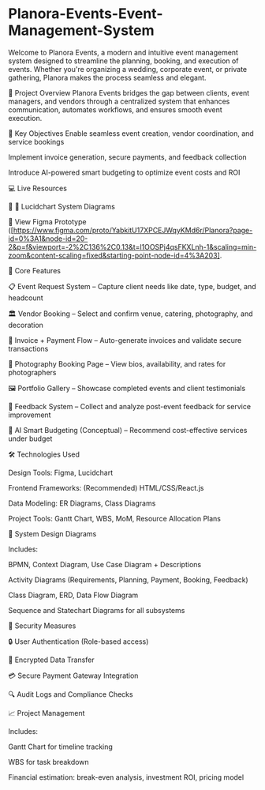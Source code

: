 # Planora-Events-Event-Management-System
Welcome to Planora Events, a modern and intuitive event management system designed to streamline the planning, booking, and execution of events. Whether you're organizing a wedding, corporate event, or private gathering, Planora makes the process seamless and elegant.


📌 Project Overview
Planora Events bridges the gap between clients, event managers, and vendors through a centralized system that enhances communication, automates workflows, and ensures smooth event execution.


🎯 Key Objectives
Enable seamless event creation, vendor coordination, and service bookings

Implement invoice generation, secure payments, and feedback collection

Introduce AI-powered smart budgeting to optimize event costs and ROI


💻 Live Resources

🔗 📐 Lucidchart System Diagrams

🎯 View Figma Prototype ([https://www.figma.com/proto/YabkitU17XPCEJWqyKMd6r/Planora?page-id=0%3A1&node-id=20-2&p=f&viewport=-2%2C136%2C0.13&t=l1OOSPj4qsFKXLnh-1&scaling=min-zoom&content-scaling=fixed&starting-point-node-id=4%3A203].


🧩 Core Features

📋 Event Request System – Capture client needs like date, type, budget, and headcount

🏛 Vendor Booking – Select and confirm venue, catering, photography, and decoration

💸 Invoice + Payment Flow – Auto-generate invoices and validate secure transactions

📸 Photography Booking Page – View bios, availability, and rates for photographers

🖼 Portfolio Gallery – Showcase completed events and client testimonials

📨 Feedback System – Collect and analyze post-event feedback for service improvement


🧠 AI Smart Budgeting (Conceptual) – Recommend cost-effective services under budget

🛠 Technologies Used

Design Tools: Figma, Lucidchart

Frontend Frameworks: (Recommended) HTML/CSS/React.js

Data Modeling: ER Diagrams, Class Diagrams

Project Tools: Gantt Chart, WBS, MoM, Resource Allocation Plans


🧠 System Design Diagrams

Includes:

BPMN, Context Diagram, Use Case Diagram + Descriptions

Activity Diagrams (Requirements, Planning, Payment, Booking, Feedback)

Class Diagram, ERD, Data Flow Diagram

Sequence and Statechart Diagrams for all subsystems


🔐 Security Measures

🔒 User Authentication (Role-based access)

🔐 Encrypted Data Transfer

💳 Secure Payment Gateway Integration

🔍 Audit Logs and Compliance Checks


📈 Project Management

Includes:

Gantt Chart for timeline tracking

WBS for task breakdown

Financial estimation: break-even analysis, investment ROI, pricing model



